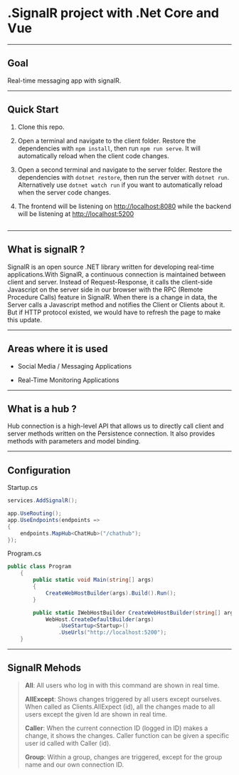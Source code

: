# .SignalR project with .Net Core and Vue



---



## Goal

Real-time messaging app with signalR.





---





## Quick Start

1. Clone this repo.

2. Open a terminal and navigate to the client folder. Restore the dependencies with `npm install`, then run `npm run serve`. It will automatically reload when the client code changes.

3. Open a second terminal and navigate to the server folder. Restore the dependencies with `dotnet restore`, then run the server with `dotnet run`. Alternatively use `dotnet watch run` if you want to automatically reload when the server code changes.

4. The frontend will be listening on [http://localhost:8080](http://localhost:8080/) while the backend will be listening at [http://localhost:5200](http://localhost:5100/)

## 

---





## What is signalR ?

SignalR is an open source .NET library written for developing real-time applications.With SignalR, a continuous connection is maintained between client and server. Instead of Request-Response, it calls the client-side Javascript on the server side in our browser with the RPC (Remote Procedure Calls) feature in SignalR. When there is a change in data, the Server calls a Javascript method and notifies the Client or Clients about it. But if HTTP protocol existed, we would have to refresh the page to make this update.



---





## Areas where it is used

- Social Media / Messaging Applications

- Real-Time Monitoring Applications
  
  



---





## What is a hub ?

Hub connection is a high-level API that allows us to directly call client and server methods written on the Persistence connection. It also provides methods with parameters and model binding.





---





## Configuration

Startup.cs

```c#
services.AddSignalR();
```

```c#
app.UseRouting();
app.UseEndpoints(endpoints =>
{
    endpoints.MapHub<ChatHub>("/chathub");
});
```

Program.cs

```c#
public class Program
    {
        public static void Main(string[] args)
        {
            CreateWebHostBuilder(args).Build().Run();
        }

        public static IWebHostBuilder CreateWebHostBuilder(string[] args) =>
            WebHost.CreateDefaultBuilder(args)
                .UseStartup<Startup>()
                .UseUrls("http://localhost:5200");
    }
```





---





## SignalR Mehods

> **All**: All users who log in with this command are shown in real time.
> 
> **AllExcept**: Shows changes triggered by all users except ourselves. When called as Clients.AllExpect (id), all the changes made to all users except the given Id are shown in real time.
> 
> **Caller**: When the current connection ID (logged in ID) makes a change, it shows the changes. Caller function can be given a specific user id called with Caller (id).
> 
> **Group**: Within a group, changes are triggered, except for the group name and our own connection ID.
